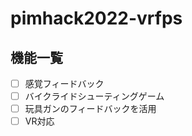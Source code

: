 # pimhack2022-vrfps

## 機能一覧
- [ ] 感覚フィードバック
- [ ] バイクライドシューティングゲーム
- [ ] 玩具ガンのフィードバックを活用
- [ ] VR対応
